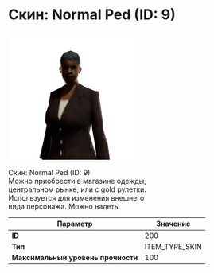 # Скин: Normal Ped (ID: 9)

![Item Image](../img/200.webp?raw=true)

Скин: Normal Ped (ID: 9)<br>Можно приобрести в магазине одежды,<br>центральном рынке, или с gold рулетки.<br>Используется для изменения внешнего<br>вида персонажа. Можно надеть.


| Параметр | Значение |
|----------|----------|
| **ID** | 200 |
| **Тип** | ITEM_TYPE_SKIN |
| **Максимальный уровень прочности** | 100 |


